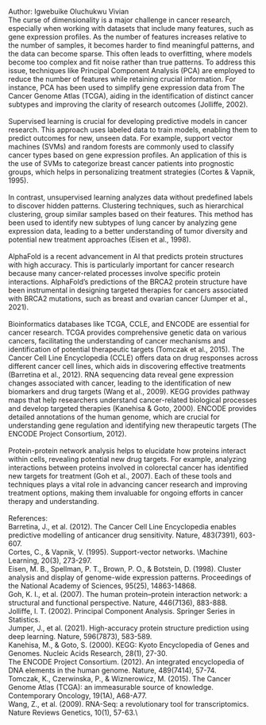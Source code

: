 Author: Igwebuike Oluchukwu Vivian
\
The curse of dimensionality is a major challenge in cancer research, especially when working with datasets that include many features, such as gene expression profiles. As the number of features increases relative to the number of samples, it becomes harder to find meaningful patterns, and the data can become sparse. This often leads to overfitting, where models become too complex and fit noise rather than true patterns. To address this issue, techniques like Principal Component Analysis (PCA) are employed to reduce the number of features while retaining crucial information. For instance, PCA has been used to simplify gene expression data from The Cancer Genome Atlas (TCGA), aiding in the identification of distinct cancer subtypes and improving the clarity of research outcomes (Jolliffe, 2002).\
\
Supervised learning is crucial for developing predictive models in cancer research. This approach uses labeled data to train models, enabling them to predict outcomes for new, unseen data. For example, support vector machines (SVMs) and random forests are commonly used to classify cancer types based on gene expression profiles. An application of this is the use of SVMs to categorize breast cancer patients into prognostic groups, which helps in personalizing treatment strategies (Cortes & Vapnik, 1995).\
\
In contrast, unsupervised learning analyzes data without predefined labels to discover hidden patterns. Clustering techniques, such as hierarchical clustering, group similar samples based on their features. This method has been used to identify new subtypes of lung cancer by analyzing gene expression data, leading to a better understanding of tumor diversity and potential new treatment approaches (Eisen et al., 1998).\
\
AlphaFold is a recent advancement in AI that predicts protein structures with high accuracy. This is particularly important for cancer research because many cancer-related processes involve specific protein interactions. AlphaFold’s predictions of the BRCA2 protein structure have been instrumental in designing targeted therapies for cancers associated with BRCA2 mutations, such as breast and ovarian cancer (Jumper et al., 2021).\
\
Bioinformatics databases like TCGA, CCLE, and ENCODE are essential for cancer research. TCGA provides comprehensive genetic data on various cancers, facilitating the understanding of cancer mechanisms and identification of potential therapeutic targets (Tomczak et al., 2015). The Cancer Cell Line Encyclopedia (CCLE) offers data on drug responses across different cancer cell lines, which aids in discovering effective treatments (Barretina et al., 2012). RNA sequencing data reveal gene expression changes associated with cancer, leading to the identification of new biomarkers and drug targets (Wang et al., 2009). KEGG provides pathway maps that help researchers understand cancer-related biological processes and develop targeted therapies (Kanehisa & Goto, 2000). ENCODE provides detailed annotations of the human genome, which are crucial for understanding gene regulation and identifying new therapeutic targets (The ENCODE Project Consortium, 2012).\
\
Protein-protein network analysis helps to elucidate how proteins interact within cells, revealing potential new drug targets. For example, analyzing interactions between proteins involved in colorectal cancer has identified new targets for treatment (Goh et al., 2007). Each of these tools and techniques plays a vital role in advancing cancer research and improving treatment options, making them invaluable for ongoing efforts in cancer therapy and understanding.\
\
References:
\
Barretina, J., et al. (2012). The Cancer Cell Line Encyclopedia enables predictive modelling of anticancer drug sensitivity. Nature, 483(7391), 603-607.\
Cortes, C., & Vapnik, V. (1995). Support-vector networks. \Machine Learning\, 20(3), 273-297.\
 Eisen, M. B., Spellman, P. T., Brown, P. O., & Botstein, D. (1998). Cluster analysis and display of genome-wide expression patterns. Proceedings of the National Academy of Sciences, 95(25), 14863-14868.\
 Goh, K. I., et al. (2007). The human protein–protein interaction network: a structural and functional perspective. Nature, 446(7136), 883-888.\
 Jolliffe, I. T. (2002). Principal Component Analysis. Springer Series in Statistics.\
 Jumper, J., et al. (2021). High-accuracy protein structure prediction using deep learning. Nature, 596(7873), 583-589.\
 Kanehisa, M., & Goto, S. (2000). KEGG: Kyoto Encyclopedia of Genes and Genomes. Nucleic Acids Research, 28(1), 27-30.\
 The ENCODE Project Consortium. (2012). An integrated encyclopedia of DNA elements in the human genome. Nature, 489(7414), 57-74.\
 Tomczak, K., Czerwinska, P., & Wiznerowicz, M. (2015). The Cancer Genome Atlas (TCGA): an immeasurable source of knowledge. Contemporary Oncology, 19(1A), A68-A77.\
 Wang, Z., et al. (2009). RNA-Seq: a revolutionary tool for transcriptomics. Nature Reviews Genetics, 10(1), 57-63.\
